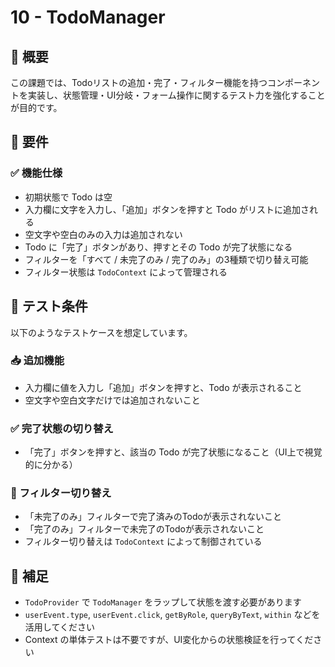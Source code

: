 # 10 - TodoManager

## 🎯 概要

この課題では、Todoリストの追加・完了・フィルター機能を持つコンポーネントを実装し、状態管理・UI分岐・フォーム操作に関するテスト力を強化することが目的です。

## 🧩 要件

### ✅ 機能仕様

- 初期状態で Todo は空
- 入力欄に文字を入力し、「追加」ボタンを押すと Todo がリストに追加される
- 空文字や空白のみの入力は追加されない
- Todo に「完了」ボタンがあり、押すとその Todo が完了状態になる
- フィルターを「すべて / 未完了のみ / 完了のみ」の3種類で切り替え可能
- フィルター状態は `TodoContext` によって管理される

## 🧪 テスト条件

以下のようなテストケースを想定しています。

### 📥 追加機能

- 入力欄に値を入力し「追加」ボタンを押すと、Todo が表示されること
- 空文字や空白文字だけでは追加されないこと

### ✅ 完了状態の切り替え

- 「完了」ボタンを押すと、該当の Todo が完了状態になること（UI上で視覚的に分かる）

### 🔀 フィルター切り替え

- 「未完了のみ」フィルターで完了済みのTodoが表示されないこと
- 「完了のみ」フィルターで未完了のTodoが表示されないこと
- フィルター切り替えは `TodoContext` によって制御されている

## 🧠 補足

- `TodoProvider` で `TodoManager` をラップして状態を渡す必要があります
- `userEvent.type`, `userEvent.click`, `getByRole`, `queryByText`, `within` などを活用してください
- Context の単体テストは不要ですが、UI変化からの状態検証を行ってください
